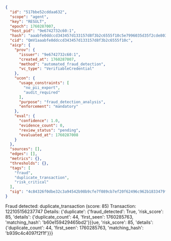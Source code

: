 ```json
{
  "id": "517bbe52cddaa632",
  "scope": "agent",
  "key": "RESULT",
  "epoch": 1760287007,
  "host_pid": "9e6742732c60:1",
  "hash": "aaabfe0ddccd343457d133157d8f3b2c6555f10c5e7996035d35f2cde8039188",
  "cid": "QmV1aaabfe0ddccd343457d133157d8f3b2c6555f10c",
  "aicp": {
    "prov": {
      "issuer": "9e6742732c60:1",
      "created_at": 1760287007,
      "method": "automated_fraud_detection",
      "vc_type": "VerifiableCredential"
    },
    "ucon": {
      "usage_constraints": [
        "no_pii_export",
        "audit_required"
      ],
      "purpose": "fraud_detection_analysis",
      "enforcement": "mandatory"
    },
    "eval": {
      "confidence": 1.0,
      "evidence_count": 0,
      "review_status": "pending",
      "evaluated_at": 1760287008
    }
  },
  "sources": [],
  "edges": [],
  "metrics": {},
  "thresholds": {},
  "tags": [
    "fraud",
    "duplicate_transaction",
    "risk_critical"
  ],
  "sig": "4c84326f0dbe32c3a94542b98b9cfe7f089cb7ef20f62496c962b1833479ffe8"
}
```

Fraud detected: duplicate_transaction (score: 85)
Transaction: 122105156237747
Details: {'duplicate': {'fraud_detected': True, 'risk_score': 85, 'details': {'duplicate_count': 44, 'first_seen': 1760285763, 'matching_hash': 'b60e159429465bd2'}}}ue, 'risk_score': 85, 'details': {'duplicate_count': 44, 'first_seen': 1760285763, 'matching_hash': 'b939c4c4097f2f1f'}}}